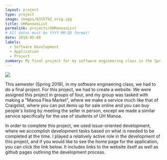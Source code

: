 ```yaml
---
layout: project
type: project
image: images/6315792_orig.jpg
title: UHManoasList
permalink: projects/UHManoasList
# All dates must be YYYY-MM-DD format!
date: 2019-05-08
labels:
  - Software Development
  - Application
  - Project
summary: My final project for my software engineering class in the Spring 2019 semester
---
```


<img class="ui medium left floated image" src="../images/UHManoaslistLandingPage.png">

  This semester (Spring 2019), in my software engineering class, we had to do a final project. For this project, we had to create a website. We were assigned this project in groups of four, and my group was tasked with making a "Manoa Flea Market", where we make a service much like that of Craigslist, where you can put items up for sale online and you can buy people's listing by meeting the seller in person, except we made a similar service specifically for the use of students of UH Manoa. 
 
  In order to complete this project, we used issue-oriented development, where we accomplish development tasks based on what is needed to be completed at the time. I played a relatively active role in the development of this project, and if you would like to see the home page for the application, you can click the link below. It includes links to the website itself as well as github pages outlining the development process.